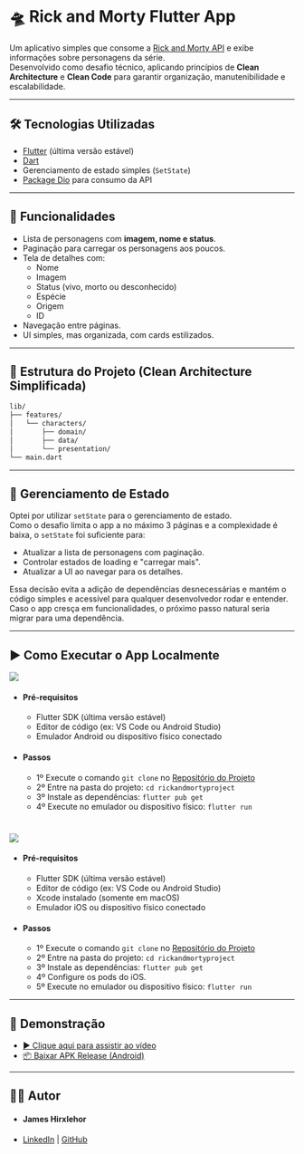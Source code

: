 # 🛸 Rick and Morty Flutter App

Um aplicativo simples que consome a [Rick and Morty API](https://rickandmortyapi.com/) e exibe informações sobre personagens da série.  
Desenvolvido como desafio técnico, aplicando princípios de **Clean Architecture** e **Clean Code** para garantir organização, manutenibilidade e escalabilidade.

---
## 🛠️ Tecnologias Utilizadas
- [Flutter](https://flutter.dev/) (última versão estável)
- [Dart](https://dart.dev/)
- Gerenciamento de estado simples (`SetState`)
- [Package Dio](https://pub.dev/packages/dio) para consumo da API

---
## 🚀 Funcionalidades
- Lista de personagens com **imagem, nome e status**.
- Paginação para carregar os personagens aos poucos.
- Tela de detalhes com:
    - Nome
    - Imagem
    - Status (vivo, morto ou desconhecido)
    - Espécie
    - Origem
    - ID
- Navegação entre páginas.
- UI simples, mas organizada, com cards estilizados.

---
## 📂 Estrutura do Projeto (Clean Architecture Simplificada)
```bash
lib/
├── features/                
│   └── characters/
│       ├── domain/      
│       ├── data/        
│       └── presentation/
└── main.dart            
```

---
## 🌌 Gerenciamento de Estado
Optei por utilizar `setState` para o gerenciamento de estado.  
Como o desafio limita o app a no máximo 3 páginas e a complexidade é baixa, o `setState` foi suficiente para:
- Atualizar a lista de personagens com paginação.
- Controlar estados de loading e "carregar mais".
- Atualizar a UI ao navegar para os detalhes.

Essa decisão evita a adição de dependências desnecessárias e mantém o código simples e acessível para qualquer desenvolvedor rodar e entender. Caso o app cresça em funcionalidades, o próximo passo natural seria migrar para uma dependência.

---
## ▶️ Como Executar o App Localmente
![](https://img.icons8.com/?size=100&id=17836&format=png&color=000000)
- #### Pré-requisitos
  - Flutter SDK (última versão estável)
  - Editor de código (ex: VS Code ou Android Studio)
  - Emulador Android ou dispositivo físico conectado

- #### Passos
  - 1º Execute o comando `git clone` no [Repositório do Projeto](https://github.com/jameshirxlehor/rickandmortyproject.git)
  - 2º Entre na pasta do projeto: `cd rickandmortyproject`
  - 3º Instale as dependências: `flutter pub get`
  - 4º Execute no emulador ou dispositivo físico: `flutter run`
#
![](https://img.icons8.com/?size=100&id=85906&format=png&color=000000)
- #### Pré-requisitos
  - Flutter SDK (última versão estável)
  - Editor de código (ex: VS Code ou Android Studio)
  - Xcode instalado (somente em macOS)
  - Emulador iOS ou dispositivo físico conectado

- #### Passos
  - 1º Execute o comando `git clone` no [Repositório do Projeto](https://github.com/jameshirxlehor/rickandmortyproject.git)
  - 2º Entre na pasta do projeto: `cd rickandmortyproject`
  - 3º Instale as dependências: `flutter pub get`
  - 4º Configure os pods do iOS.
  - 5º Execute no emulador ou dispositivo físico: `flutter run`

---
## 📱 Demonstração
- [▶️ Clique aqui para assistir ao vídeo](https://youtube.com/shorts/u1WTMsoAbuc)
- [📦 Baixar APK Release (Android)](https://drive.google.com/file/d/1SVVuPByPW4fDOyle8EXXeQZbjiw7cUS-/view?usp=sharing)

---
## 👨‍💻 Autor
- #### James Hirxlehor
- [LinkedIn](https://www.linkedin.com/in/jameshirxlehor) | [GitHub](https://github.com/jameshirxlehor)
